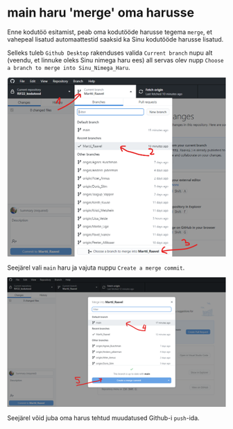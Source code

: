 # main haru 'merge' oma harusse

Enne kodutöö esitamist, peab oma kodutööde harusse tegema `merge`, et vahepeal lisatud automaattestid saaksid ka Sinu kodutööde harusse lisatud.

Selleks tuleb `Github Desktop` rakenduses valida `Current branch` nupu alt (veendu, et linnuke oleks Sinu nimega haru ees) all servas olev nupp `Choose a branch to merge into Sinu_Nimega_Haru`.

![Merge 1](../../docs/kodusedtood/files/merge_1.png)

Seejärel vali `main` haru ja vajuta nuppu `Create a merge commit`.

![Merge 2](../../docs/kodusedtood/files/merge_2.png)

Seejärel võid juba oma harus tehtud muudatused Github-i `push`-ida.
